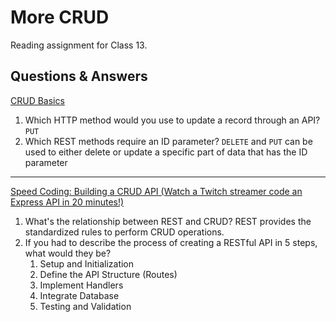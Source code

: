 # More CRUD

Reading assignment for Class 13.

## Questions & Answers

[CRUD Basics](https://medium.com/geekculture/crud-operations-explained-2a44096e9c88)

1. Which HTTP method would you use to update a record through an API? `PUT` 
2. Which REST methods require an ID parameter? `DELETE` and `PUT` can be used to either delete or update a specific part of data that has the ID parameter
--- 

[Speed Coding: Building a CRUD API (Watch a Twitch streamer code an Express API in 20 minutes!)](https://www.youtube.com/watch?v=EzNcBhSv1Wo)

1. What's the relationship between REST and CRUD? REST provides the standardized rules to perform CRUD operations.
2. If you had to describe the process of creating a RESTful API in 5 steps, what would they be?
	1. Setup and Initialization
	2. Define the API Structure (Routes)
	3. Implement Handlers
	4. Integrate Database
	5. Testing and Validation

